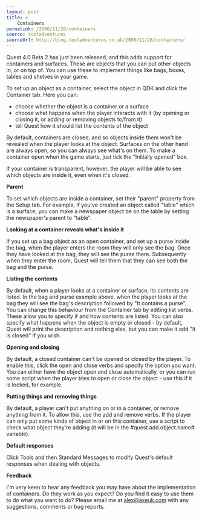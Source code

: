 ```yaml
---
layout: post
title: >
    Containers
permalink: /2006/11/28/containers
source: textadventures
sourceUrl: http://blog.textadventures.co.uk/2006/11/28/containers/
---
```

Quest 4.0 Beta 2 has just been released, and this adds support for containers and surfaces. These are objects that you can put other objects in, or on top of. You can use these to implement things like bags, boxes, tables and shelves in your game.

To set up an object as a container, select the object in QDK and click the Container tab. Here you can:
<ul>
	<li>choose whether the object is a container or a surface</li>
	<li>choose what happens when the player interacts with it (by opening or closing it, or adding or removing objects to/from it)</li>
	<li>tell Quest how it should list the contents of the object</li>
</ul>
By default, containers are closed, and so objects inside them won't be revealed when the player looks at the object. Surfaces on the other hand are always open, so you can always see what's on them. To make a container open when the game starts, just tick the "Initially opened" box.

If your container is transparent, however, the player will be able to see which objects are inside it, even when it's closed.

<strong>Parent</strong>

To set which objects are inside a container, set their "parent" property from the Setup tab. For example, if you've created an object called "table" which is a surface, you can make a newspaper object be on the table by setting the newspaper's parent to "table".

<strong>Looking at a container reveals what's inside it</strong>

If you set up a bag object as an open container, and set up a purse inside the bag, when the player enters the room they will only see the bag. Once they have looked at the bag, they will see the purse there. Subsequently when they enter the room, Quest will tell them that they can see both the bag and the purse.

<strong>Listing the contents</strong>

By default, when a player looks at a container or surface, its contents are listed. In the bag and purse example above, when the player looks at the bag they will see the bag's description followed by "It contains a purse". You can change this behaviour from the Container tab by editing list verbs. These allow you to specify if and how contents are listed. You can also specify what happens when the object is empty or closed - by default, Quest will print the description and nothing else, but you can make it add "It is closed" if you wish.

<strong>Opening and closing</strong>

By default, a closed container can't be opened or closed by the player. To enable this, click the open and close verbs and specify the option you want. You can either have the object open and close automatically, or you can run some script when the player tries to open or close the object - use this if it is locked, for example.

<strong>Putting things and removing things</strong>

By default, a player can't put anything on or in a container, or remove anything from it. To allow this, use the add and remove verbs. If the player can only put some kinds of object in or on this container, use a script to check what object they're adding (it will be in the #quest.add.object.name# variable).

<strong>Default responses</strong>

Click Tools and then Standard Messages to modify Quest's default responses when dealing with objects.

<strong>Feedback</strong>

I'm very keen to hear any feedback you may have about the implementation of containers. Do they work as you expect? Do you find it easy to use them to do what you want to do? Please email me at <a href="mailto:alex@axeuk.com">alex@axeuk.com</a> with any suggestions, comments or bug reports.